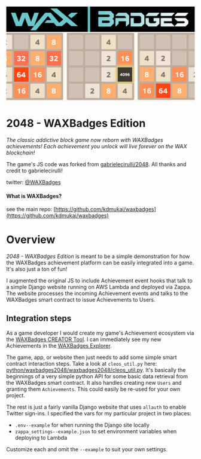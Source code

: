 ![waxbadges2048](python/waxbadges2048/waxbadges2048/_static/img/2048_splash.png)
# 2048 - WAXBadges Edition
_The classic addictive block game now reborn with WAXBadges achievements! Each achievement you unlock will live forever on the 
WAX blockchain!_

The game's JS code was forked from [gabrielecirulli/2048](https://github.com/gabrielecirulli/2048). All thanks and credit to gabrielecirulli!

twitter: [@WAXBadges](https://twitter.com/WAXBadges)

#### What is WAXBadges?
see the main repo: [https://github.com/kdmukai/waxbadges](https://github.com/kdmukai/waxbadges)


# Overview
_2048 - WAXBadges Edition_ is meant to be a simple demonstration for how the WAXBadges achievement platform can be easily integrated into a game. It's also just a ton of fun!

I augmented the original JS to include Achievement event hooks that talk to a simple Django website running on AWS Lambda and deployed via Zappa. The website processes the incoming Achievement events and talks to the WAXBadges smart contract to issue Achievements to Users.

## Integration steps
As a game developer I would create my game's Achievement ecosystem via the [WAXBadges CREATOR Tool](https://github.com/kdmukai/waxbadges_creator). I can immediately see my new Achievements in the [WAXBadges Explorer](https://explorer.waxbadges.com/ecosys/1).

The game, app, or website then just needs to add some simple smart contract interaction steps. Take a look at `cleos_util.py` here: [python/waxbadges2048/waxbadges2048/cleos_util.py](python/waxbadges2048/waxbadges2048/cleos_util.py). It's basically the beginnings of a very simple python API for some basic data retrieval from the WAXBadges smart contract. It also handles creating new `Users` and granting them `Achievements`. This could easily be re-used for your own project.

The rest is just a fairly vanilla Django website that uses `allauth` to enable Twitter sign-ins. I specified the vars for my particular project in two places:
* `.env--example` for when running the Django site locally
* `zappa_settings--example.json` to set environment variables when deploying to Lambda

Customize each and omit the `--example` to suit your own settings.

